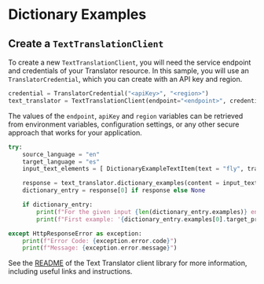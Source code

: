 # Dictionary Examples

## Create a `TextTranslationClient`

To create a new `TextTranslationClient`, you will need the service endpoint and credentials of your Translator resource. In this sample, you will use an `TranslatorCredential`, which you can create with an API key and region.

```Python
credential = TranslatorCredential("<apiKey>", "<region>")
text_translator = TextTranslationClient(endpoint="<endpoint>", credential=credential)
```

The values of the `endpoint`, `apiKey` and `region` variables can be retrieved from environment variables, configuration settings, or any other secure approach that works for your application.

```Python
try:
    source_language = "en"
    target_language = "es"
    input_text_elements = [ DictionaryExampleTextItem(text = "fly", translation = "volar") ]

    response = text_translator.dictionary_examples(content = input_text_elements, from_parameter = source_language, to = target_language)
    dictionary_entry = response[0] if response else None

    if dictionary_entry:
        print(f"For the given input {len(dictionary_entry.examples)} entries were found in the dictionary.")
        print(f"First example: '{dictionary_entry.examples[0].target_prefix}{dictionary_entry.examples[0].target_term}{dictionary_entry.examples[0].target_suffix}'.")

except HttpResponseError as exception:
    print(f"Error Code: {exception.error.code}")
    print(f"Message: {exception.error.message}")
```

See the [README] of the Text Translator client library for more information, including useful links and instructions.

[README]: https://github.com/Azure/azure-sdk-for-python/tree/main/sdk/translation/azure-ai-translation-text/README.md
